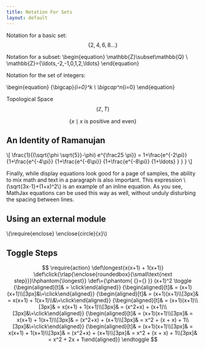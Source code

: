 ```yaml
---
title: Notation For Sets
layout: default
---
```


<p>

Notation for a basic set: $$\{2, 4, 6, 8\dots\}$$

Notation for a subset:
\begin{equation}
  \mathbb{Z}\subset\mathbb{Q} \\
  \mathbb{Z}=\{\ldots,-2,-1,0,1,2,\ldots\}
\end{equation}

Notation for the set of integers:

\begin{equation}
  {\bigcap}_{i=0}^k \\
  \bigcap^n_{i=0}
\end{equation}

Topological Space $$(\mathbb{Z}, T )$$

$$\{x \mid x \text{ is positive and even}\}$$

</p>

<h2>An Identity of Ramanujan</h2>

   <p>\[
      \frac{1}{(\sqrt{\phi \sqrt{5}}-\phi) e^{\frac25 \pi}} =
        1+\frac{e^{-2\pi}} {1+\frac{e^{-4\pi}} {1+\frac{e^{-6\pi}}
         {1+\frac{e^{-8\pi}} {1+\ldots} } } }
   \]</p>

<p>Finally, while display equations look good for a page of samples, the
    ability to mix math and text in a paragraph is also important.  This
    expression \(\sqrt{3x-1}+(1+x)^2\) is an example of an inline equation.  As
    you see, MathJax equations can be used this way as well, without unduly
    disturbing the spacing between lines.</p>

<h2>Using an external module</h2>

<p>\(\require{enclose} \enclose{circle}{x}\)</p>

<h2>Toggle Steps</h2>

$$
\require{action}
\def\longest{x(x+1) + 1(x+1)}
\def\click{\rlap{\enclose{roundedbox}{\small\text{next step}}}\hphantom{\longest}}
\def\={\phantom{ {}={} }}
(x+1)^2
\toggle
  {\begin{aligned}[t]& = \click\end{aligned}}
  {\begin{aligned}[t]& = (x+1)(x+1)\\[3px]&\=\click\end{aligned}}
  {\begin{aligned}[t]& = (x+1)(x+1)\\[3px]& = x(x+1) + 1(x+1)\\&\=\click\end{aligned}}
  {\begin{aligned}[t]& = (x+1)(x+1)\\[3px]& = x(x+1) + 1(x+1)\\[3px]& = (x^2+x) + (x+1)\\[3px]&\=\click\end{aligned}}
  {\begin{aligned}[t]& = (x+1)(x+1)\\[3px]& = x(x+1) + 1(x+1)\\[3px]& = (x^2+x) + (x+1)\\[3px]& = x^2 + (x + x) + 1\\[3px]&\=\click\end{aligned}}
  {\begin{aligned}[t]& = (x+1)(x+1)\\[3px]& = x(x+1) + 1(x+1)\\[3px]& = (x^2+x) + (x+1)\\[3px]& = x^2 + (x + x) + 1\\[3px]& = x^2 + 2x + 1\end{aligned}}
\endtoggle
$$

